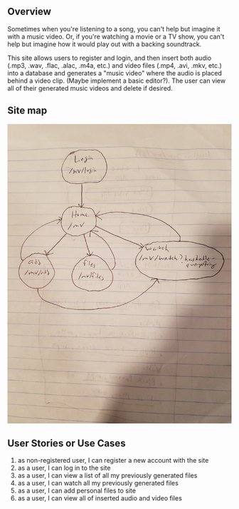 ## Overview

Sometimes when you're listening to a song, you can't help but imagine it with a music video. Or, if you're watching a movie or a TV show, you can't help but imagine how it would play out with a backing soundtrack. 

This site allows users to register and login, and then insert both audio (.mp3, .wav, .flac, .alac, .m4a, etc.) and video files (.mp4, .avi, .mkv, etc.) into a database and generates a "music video" where the audio is placed behind a video clip. (Maybe implement a basic editor?). The user can view all of their generated music videos and delete if desired.

## Site map

![site map](documentation/sitemap.jpg)

## User Stories or Use Cases

1. as non-registered user, I can register a new account with the site
2. as a user, I can log in to the site
3. as a user, I can view a list of all my previously generated files
4. as a user, I can watch all my previously generated files
5. as a user, I can add personal files to site
6. as a user, I can view all of inserted audio and video files
